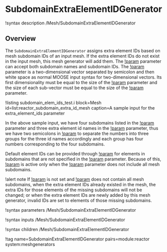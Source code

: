 # SubdomainExtraElementIDGenerator

!syntax description /Mesh/SubdomainExtraElementIDGenerator

## Overview

The `SubdomainExtraElementIDGenerator` assigns extra element IDs based on mesh subdomain IDs of an input mesh.
If the extra element IDs do not exist in the input mesh, this mesh generator will add them.
The [!param](/Mesh/SubdomainExtraElementIDGenerator/subdomains) parameter can accept both subdomain names and subdomain IDs.
The [!param](/Mesh/SubdomainExtraElementIDGenerator/extra_element_ids) parameter is a two-dimensional vector separated by semicolon and then white space as normal MOOSE input syntax for two-dimensional vectors.
Its first dimensionality must be equal to the size of the [!param](/Mesh/SubdomainExtraElementIDGenerator/extra_element_id_names) parameter and the size of each sub-vector must be equal to the size of the [!param](/Mesh/SubdomainExtraElementIDGenerator/subdomains) parameter.

!listing subdomain_elem_ids_test.i block=Mesh id=list:reactor_subdomain_extra_id_mesh caption=A sample input for the extra_element_ids parameter

In the above sample input, we have four subdomains listed in the [!param](/Mesh/SubdomainExtraElementIDGenerator/subdomains) parameter and three extra element id names in the [!param](/Mesh/SubdomainExtraElementIDGenerator/extra_element_id_names) parameter, thus we have two semicolons in [!param](/Mesh/SubdomainExtraElementIDGenerator/extra_element_ids) to separate the numbers into three groups for the three id names accordingly and each group has four numbers corresponding to the four subdomains.

Default element IDs can be provided through [!param](/Mesh/SubdomainExtraElementIDGenerator/default_extra_element_ids) for elements in subdomains that are not specified in the [!param](/Mesh/SubdomainExtraElementIDGenerator/subdomains) parameter.
Because of this, [!param](/Mesh/SubdomainExtraElementIDGenerator/default_extra_element_ids) is active only when the [!param](/Mesh/SubdomainExtraElementIDGenerator/subdomains) parameter does not include all mesh subdomains.

!alert note
If [!param](/Mesh/SubdomainExtraElementIDGenerator/default_extra_element_ids) is not set and [!param](/Mesh/SubdomainExtraElementIDGenerator/subdomains) does not contain all mesh subdomains, when the extra element IDs already existed in the mesh,
the extra IDs for those elements of the missing subdomains will not be changed; or when the extra element IDs are newly added by this mesh generator, invalid IDs are set to elements of those missing subdomains.

!syntax parameters /Mesh/SubdomainExtraElementIDGenerator

!syntax inputs /Mesh/SubdomainExtraElementIDGenerator

!syntax children /Mesh/SubdomainExtraElementIDGenerator

!tag name=SubdomainExtraElementIDGenerator pairs=module:reactor system:meshgenerators
